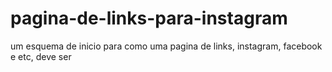 # pagina-de-links-para-instagram
um esquema de inicio para como uma pagina de links, instagram, facebook e etc, deve ser
